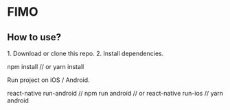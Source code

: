 <h1>FIMO</h1>
<h2>How to use?</h2>
1. Download or clone this repo.
2. Install dependencies.

npm install
// or
yarn install

Run project on iOS / Android.

 react-native run-android // npm run android
 // or
react-native run-ios // yarn android
